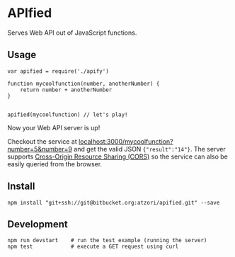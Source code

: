 # APIfied
Serves Web API out of JavaScript functions.


## Usage

```
var apified = require('./apify')

function mycoolfunction(number, anotherNumber) {
	return number + anotherNumber
}


apified(mycoolfunction) // let's play!

```

Now your Web API server is up! 

Checkout the service at [localhost:3000/mycoolfunction?number=5&number=9](http://localhost:3000/mycoolfunction?number=5&number=9) 
and get the valid JSON `{"result":"14"}`.
The server supports [Cross-Origin Resource Sharing (CORS)](http://www.w3.org/TR/cors/) so the service can also be easily queried from the browser.

## Install

	npm install "git+ssh://git@bitbucket.org:atzori/apified.git" --save

## Development

	npm run devstart 	# run the test example (running the server)
	npm test 			# execute a GET request using curl
